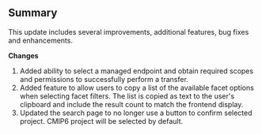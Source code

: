 ## Summary

This update includes several improvements, additional features, bug fixes and enhancements.

**Changes**

1. Added ability to select a managed endpoint and obtain required scopes and permissions to successfully perform a transfer.
2. Added feature to allow users to copy a list of the available facet options when selecting facet filters. The list is copied as text to the user's clipboard and include the result count to match the frontend display.
3. Updated the search page to no longer use a button to confirm selected project. CMIP6 project will be selected by default.
